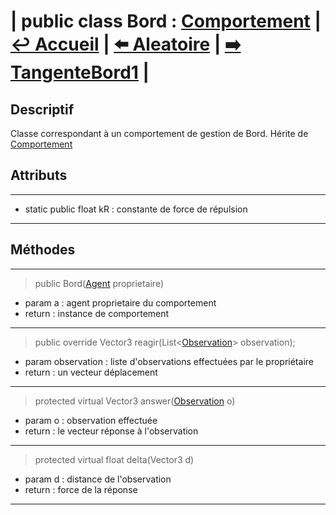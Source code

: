 # **| public class Bord :** [**Comportement**](../Base/Comportement.md) **|** [**↩️ Accueil**](../../../doc.md) **|** [**⬅️ Aleatoire**](../Base/Aleatoire.md) **|** [**➡️ TangenteBord1**](./TangenteBord1.md) **|**


## **Descriptif**

Classe correspondant à un comportement de gestion de Bord. Hérite de [Comportement](../Base/Comportement.md)


## **Attributs**

---

* static public float kR : constante de force de répulsion

---


## **Méthodes**

---

> public Bord([Agent](../../Agent.md) proprietaire)

* param a : agent proprietaire du comportement
* return : instance de comportement

---

> public override Vector3 reagir(List<[Observation](../../Vision/Observation.md)> observation);

* param observation : liste d'observations effectuées par le propriétaire
* return : un vecteur déplacement 

---

> protected virtual Vector3 answer([Observation](../../Vision/Observation.md) o)

* param o : observation effectuée
* return : le vecteur réponse à l'observation

---

> protected virtual float delta(Vector3 d)

* param d : distance de l'observation
* return : force de la réponse

---